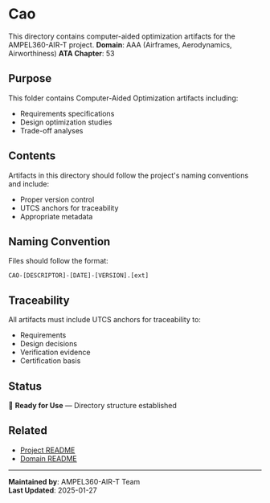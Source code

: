 # Cao
This directory contains computer-aided optimization artifacts for the AMPEL360-AIR-T project.
**Domain**: AAA (Airframes, Aerodynamics, Airworthiness)
**ATA Chapter**: 53

## Purpose
This folder contains Computer-Aided Optimization artifacts including:
- Requirements specifications
- Design optimization studies
- Trade-off analyses

## Contents
Artifacts in this directory should follow the project's naming conventions and include:
- Proper version control
- UTCS anchors for traceability
- Appropriate metadata

## Naming Convention
Files should follow the format:
```
CAO-[DESCRIPTOR]-[DATE]-[VERSION].[ext]
```

## Traceability
All artifacts must include UTCS anchors for traceability to:
- Requirements
- Design decisions
- Verification evidence
- Certification basis

## Status
🚧 **Ready for Use** — Directory structure established

## Related
- [Project README](../../README.md)
- [Domain README](../../../README.md)

---
**Maintained by**: AMPEL360-AIR-T Team  
**Last Updated**: 2025-01-27

